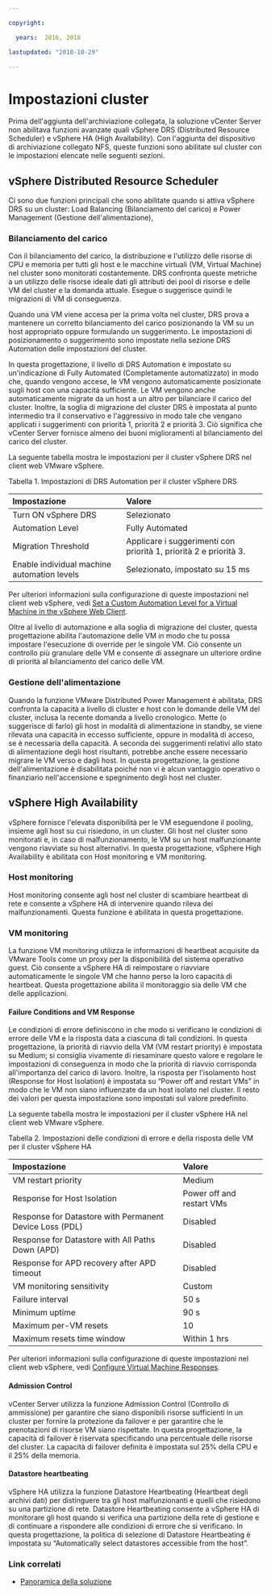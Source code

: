 ```yaml
---

copyright:

  years:  2016, 2018

lastupdated: "2018-10-29"

---
```


# Impostazioni cluster

Prima dell'aggiunta dell'archiviazione collegata, la soluzione vCenter Server non abilitava funzioni avanzate quali vSphere DRS (Distributed Resource Scheduler) e vSphere HA (High Availability). Con l'aggiunta del dispositivo di archiviazione collegato NFS, queste funzioni sono abilitate sul cluster con le impostazioni elencate nelle seguenti sezioni.

## vSphere Distributed Resource Scheduler

Ci sono due funzioni principali che sono abilitate quando si attiva vSphere DRS su un cluster: Load Balancing (Bilanciamento del carico) e Power Management (Gestione dell'alimentazione),

### Bilanciamento del carico

Con il bilanciamento del carico, la distribuzione e l'utilizzo delle risorse di CPU e memoria per tutti gli host e le macchine virtuali (VM, Virtual Machine) nel cluster sono monitorati costantemente. DRS confronta queste metriche a un utilizzo delle risorse ideale dati gli attributi dei pool di risorse e delle VM del cluster e la domanda attuale. Esegue o suggerisce quindi le migrazioni di VM di conseguenza.

Quando una VM viene accesa per la prima volta nel cluster, DRS prova a mantenere un corretto bilanciamento del carico posizionando la VM su un host appropriato oppure formulando un suggerimento. Le impostazioni di posizionamento o suggerimento sono impostate nella sezione DRS Automation delle impostazioni del cluster.

In questa progettazione, il livello di DRS Automation è impostato su un'indicazione di Fully Automated (Completamente automatizzato) in modo che, quando vengono accese, le VM vengono automaticamente posizionate sugli host con una capacità sufficiente. Le VM vengono anche automaticamente migrate da un host a un altro per bilanciare il carico del cluster. Inoltre, la soglia di migrazione del cluster DRS è impostata al punto intermedio tra il conservativo e l'aggressivo in modo tale che vengano applicati i suggerimenti con priorità 1, priorità 2 e priorità 3. Ciò significa che vCenter Server fornisce almeno dei buoni miglioramenti al bilanciamento del carico del cluster.

La seguente tabella mostra le impostazioni per il cluster vSphere DRS nel client web VMware vSphere.

Tabella 1. Impostazioni di DRS Automation per il cluster vSphere DRS

| Impostazione             | Valore  |
|:------------------- |:------ |
| Turn ON vSphere DRS | Selezionato |
| Automation Level | Fully Automated |
| Migration Threshold | Applicare i suggerimenti con priorità 1, priorità 2 e priorità 3. |
| Enable individual machine automation levels | Selezionato, impostato su 15 ms |

Per ulteriori informazioni sulla configurazione di queste impostazioni nel client web vSphere, vedi [Set a Custom Automation Level for a Virtual Machine in the vSphere Web Client](https://docs.vmware.com/en/VMware-vSphere/5.5/com.vmware.vsphere.resmgmt.doc/GUID-C21C0609-923B-46FB-920C-887F00DBCAB9.html).

Oltre al livello di automazione e alla soglia di migrazione del cluster, questa progettazione abilita l'automazione delle VM in modo che tu possa impostare l'esecuzione di override per le singole VM. Ciò consente un controllo più granulare delle VM e consente di assegnare un ulteriore ordine di priorità al bilanciamento del carico delle VM.

### Gestione dell'alimentazione

Quando la funzione VMware Distributed Power Management è abilitata, DRS confronta la capacità a livello di cluster e host con le domande delle VM del cluster, inclusa la recente domanda a livello cronologico. Mette (o suggerisce di farlo) gli host in modalità di alimentazione in standby, se viene rilevata una capacità in eccesso sufficiente, oppure in modalità di acceso, se è necessaria della capacità. A seconda dei suggerimenti relativi allo stato di alimentazione degli host risultanti, potrebbe anche essere necessario migrare le VM verso e dagli host.
In questa progettazione, la gestione dell'alimentazione è disabilitata poiché non vi è alcun vantaggio operativo o finanziario nell'accensione e spegnimento degli host nel cluster.

## vSphere High Availability

vSphere fornisce l'elevata disponibilità per le VM eseguendone il pooling, insieme agli host su cui risiedono, in un cluster. Gli host nel cluster sono monitorati e, in caso di malfunzionamento, le VM su un host malfunzionante vengono riavviate su host alternativi.
In questa progettazione, vSphere High Availability è abilitata con Host monitoring e VM monitoring.

### Host monitoring

Host monitoring consente agli host nel cluster di scambiare heartbeat di rete e consente a vSphere HA di intervenire quando rileva dei malfunzionamenti. Questa funzione è abilitata in questa progettazione.

### VM monitoring

La funzione VM monitoring utilizza le informazioni di heartbeat acquisite da VMware Tools come un proxy per la disponibilità del sistema operativo guest. Ciò consente a vSphere HA di reimpostare o riavviare automaticamente le singole VM che hanno perso la loro capacità di heartbeat. Questa progettazione abilita il monitoraggio sia delle VM che delle applicazioni.

#### Failure Conditions and VM Response

Le condizioni di errore definiscono in che modo si verificano le condizioni di errore delle VM e la risposta data a ciascuna di tali condizioni. In questa progettazione, la priorità di riavvio della VM (VM restart priority) è impostata su Medium; si consiglia vivamente di riesaminare questo valore e regolare le impostazioni di conseguenza in modo che la priorità di riavvio corrisponda all'importanza del carico di lavoro. Inoltre, la risposta per l'isolamento host (Response for Host Isolation) è impostata su “Power off and restart VMs” in modo che le VM non siano influenzate da un host isolato nel cluster. Il resto dei valori per questa impostazione sono impostati sul valore predefinito.

La seguente tabella mostra le impostazioni per il cluster vSphere HA nel client web VMware vSphere.

Tabella 2. Impostazioni delle condizioni di errore e della risposta delle VM per il cluster vSphere HA

| Impostazione             | Valore  |
|:------------------- |:------ |
| VM restart priority | Medium |
| Response for Host Isolation | Power off and restart VMs |
| Response for Datastore with Permanent Device Loss (PDL) | Disabled |
| Response for Datastore with All Paths Down (APD) | Disabled |
| Response for APD recovery after APD timeout | Disabled |
| VM monitoring sensitivity | Custom |
| Failure interval | 50 s |
| Minimum uptime | 90 s |
| Maximum per-VM resets | 10 |
| Maximum resets time window | Within 1 hrs |

Per ulteriori informazioni sulla configurazione di queste impostazioni nel client web vSphere, vedi [Configure Virtual Machine Responses](https://docs.vmware.com/en/VMware-vSphere/6.0/com.vmware.vsphere.avail.doc/GUID-3DAED2B1-55B8-4877-BD0F-BC57C10A516C.html).

#### Admission Control

vCenter Server utilizza la funzione Admission Control (Controllo di ammissione) per garantire che siano disponibili risorse sufficienti in un cluster per fornire la protezione da failover e per garantire che le prenotazioni di risorse VM siano rispettate. In questa progettazione, la capacità di failover è riservata specificando una percentuale delle risorse del cluster. La capacità di failover definita è impostata sul 25% della CPU e il 25% della memoria.

#### Datastore heartbeating

vSphere HA utilizza la funzione Datastore Heartbeating (Heartbeat degli archivi dati) per distinguere tra gli host malfunzionanti e quelli che risiedono su una partizione di rete. Datastore Heartbeating consente a vSphere HA di monitorare gli host quando si verifica una partizione della rete di gestione e di continuare a rispondere alle condizioni di errore che si verificano. In questa progettazione, la politica di selezione di Datastore Heartbeating è impostata su “Automatically select datastores accessible from the host”.

### Link correlati

* [Panoramica della soluzione](../solution/solution_overview.html)
